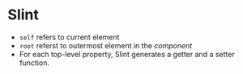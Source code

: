 # Slint

- `self` refers to current element
- `root` referst to outermost element in the *component*
- For each top-level property, Slint generates a getter and a setter function.